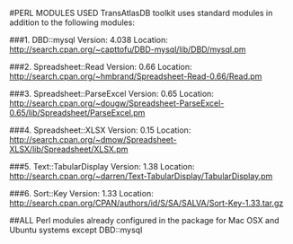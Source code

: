 #PERL MODULES USED 
TransAtlasDB toolkit uses standard modules in addition to the following modules:

###1. DBD::mysql
	Version: 4.038
	Location: http://search.cpan.org/~capttofu/DBD-mysql/lib/DBD/mysql.pm

###2. Spreadsheet::Read
	Version: 0.66
	Location: http://search.cpan.org/~hmbrand/Spreadsheet-Read-0.66/Read.pm

###3. Spreadsheet::ParseExcel
	Version: 0.65
	Location: http://search.cpan.org/~dougw/Spreadsheet-ParseExcel-0.65/lib/Spreadsheet/ParseExcel.pm

###4. Spreadsheet::XLSX
	Version: 0.15
	Location: http://search.cpan.org/~dmow/Spreadsheet-XLSX/lib/Spreadsheet/XLSX.pm

###5. Text::TabularDisplay
	Version: 1.38
	Location: http://search.cpan.org/~darren/Text-TabularDisplay/TabularDisplay.pm

###6. Sort::Key
	Version: 1.33
	Location: http://search.cpan.org/CPAN/authors/id/S/SA/SALVA/Sort-Key-1.33.tar.gz


##ALL Perl modules already configured in the package for Mac OSX and Ubuntu systems except DBD::mysql

